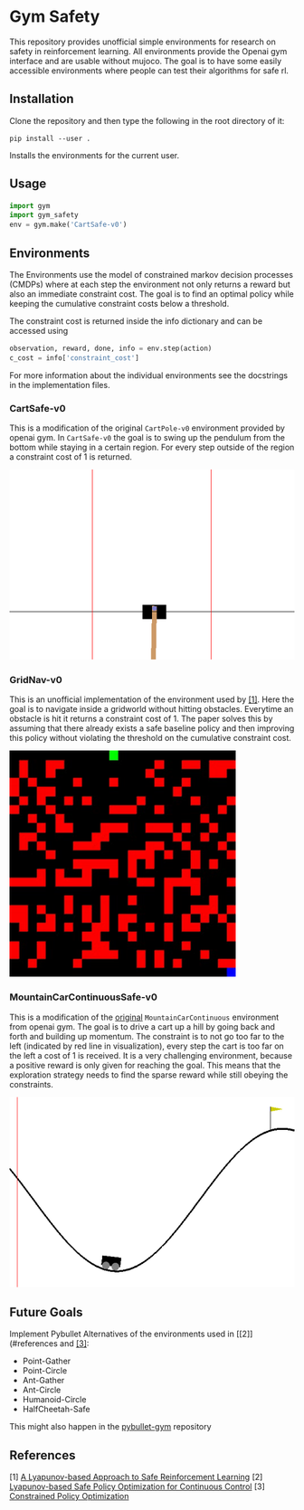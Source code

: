 # Gym Safety

This repository provides unofficial simple environments for research on safety in reinforcement learning.
All environments provide the Openai gym interface and are usable without mujoco.
The goal is to have some easily accessible environments where people can test their algorithms for safe rl.

## Installation
Clone the repository and then type the following in the root directory of it:
```
pip install --user .
```
Installs the environments for the current user.

## Usage
```python
import gym
import gym_safety
env = gym.make('CartSafe-v0')
```

## Environments
The Environments use the model of constrained markov decision processes (CMDPs) where at each step the environment not only returns a reward but also an immediate constraint cost.
The goal is to find an optimal policy while keeping the cumulative constraint costs below a threshold.

The constraint cost is returned inside the info dictionary and can be accessed using
```python
observation, reward, done, info = env.step(action)
c_cost = info['constraint_cost']
```
For more information about the individual environments see the docstrings in the implementation files.

### CartSafe-v0

This is a modification of the original `CartPole-v0` environment provided by openai gym.
In `CartSafe-v0` the goal is to swing up the pendulum from the bottom while staying in a certain region.
For every step outside of the region a constraint cost of 1 is returned.

![CartSafe-v0](assets/cartsafe.png)

### GridNav-v0

This is an unofficial implementation of the environment used by [[1]](#references).
Here the goal is to navigate inside a gridworld without hitting obstacles.
Everytime an obstacle is hit it returns a constraint cost of 1.
The paper solves this by assuming that there already exists a safe baseline policy and then improving this policy without violating the threshold on the cumulative constraint cost.

![GridNav-v0](assets/grid.png)
### MountainCarContinuousSafe-v0

This is a modification of the [original](https://gym.openai.com/envs/MountainCarContinuous-v0/) `MountainCarContinuous` environment from openai gym.
The goal is to drive a cart up a hill by going back and forth and building up momentum.
The constraint is to not go too far to the left (indicated by red line in visualization), every step the cart is too far on the left a cost of 1 is received.
It is a very challenging environment, because a positive reward is only given for reaching the goal.
This means that the exploration strategy needs to find the sparse reward while still obeying the constraints.

![MountainCarContinuousSafe-v0](assets/mountain.png)
## Future Goals
Implement Pybullet Alternatives of the environments used in [[2]](#references and [[3]](#references):
- Point-Gather
- Point-Circle
- Ant-Gather
- Ant-Circle
- Humanoid-Circle
- HalfCheetah-Safe

This might also happen in the [pybullet-gym](https://github.com/benelot/pybullet-gym) repository




## References
[1] [A Lyapunov-based Approach to Safe Reinforcement Learning](https://arxiv.org/abs/1805.07708)
[2] [Lyapunov-based Safe Policy Optimization for Continuous Control](https://arxiv.org/abs/1901.10031)
[3] [Constrained Policy Optimization](https://arxiv.org/abs/1705.10528)
